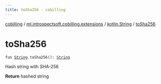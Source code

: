 ```yaml
---
title: toSha256 - cobilling
---
```


[cobilling](../../index.html) / [ml.introspectsoft.cobilling.extensions](../index.html) / [kotlin.String](index.html) / [toSha256](./to-sha256.html)

# toSha256

`fun `[`String`](https://kotlinlang.org/api/latest/jvm/stdlib/kotlin/-string/index.html)`.toSha256(): `[`String`](https://kotlinlang.org/api/latest/jvm/stdlib/kotlin/-string/index.html)

Hash string with SHA-256

**Return**
hashed string

